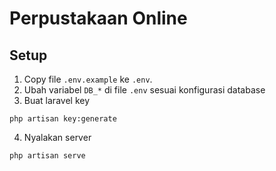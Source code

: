 # Perpustakaan Online

## Setup

1. Copy file `.env.example` ke `.env`.
2. Ubah variabel `DB_*` di file `.env` sesuai konfigurasi database
3. Buat laravel key
```
php artisan key:generate
```
4. Nyalakan server
```
php artisan serve
```